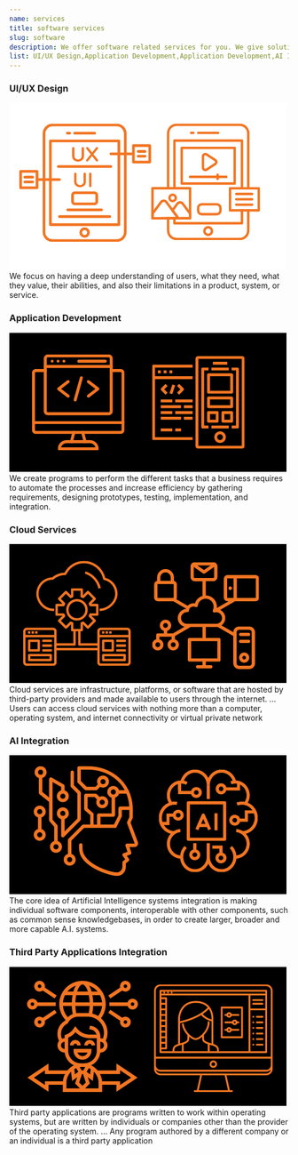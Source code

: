 ```yaml
---
name: services
title: software services
slug: software
description: We offer software related services for you. We give solutions to your web related problems and other applications
list: UI/UX Design,Application Development,Application Development,AI Integration,Third Party Applications Integration
---
```


### UI/UX Design 
![ui/uxdesign](software/uiux.png)
We focus on having a deep understanding of users, what they need, what they value, their abilities, and also their limitations in a product, system, or service.

### Application Development
![aplicationdevelopment](software/appdev.png) 
We create programs to perform the different tasks that a business requires to automate the processes and increase efficiency by gathering requirements, designing prototypes, testing, implementation, and integration.

### Cloud Services 
![cloud](software/cloud.png)
Cloud services are infrastructure, platforms, or software that are hosted by third-party providers and made available to users through the internet. … Users can access cloud services with nothing more than a computer, operating system, and internet connectivity or virtual private network

### AI Integration 
![ai-integration](software/ai.png)
The core idea of Artificial Intelligence systems integration is making individual software components,  interoperable with other components, such as common sense knowledgebases, in order to create larger, broader and more capable A.I. systems.

### Third Party Applications Integration 
![thirdparty-app-dev](software/thirdparty.png)
Third party applications are programs written to work within operating systems, but are written by individuals or companies other than the provider of the operating system. … Any program authored by a different company or an individual is a third party application



